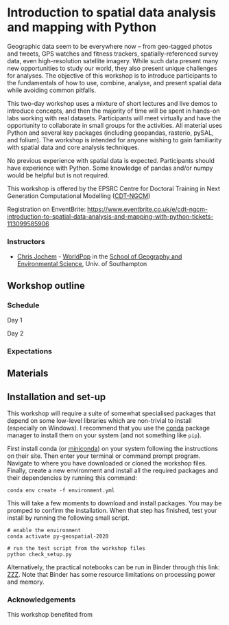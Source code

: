 # Introduction to spatial data analysis and mapping with Python

Geographic data seem to be everywhere now – from geo-tagged photos and tweets, GPS watches and fitness trackers, spatially-referenced survey data, even high-resolution satellite imagery. While such data present many new opportunities to study our world, they also present unique challenges for analyses. The objective of this workshop is to introduce participants to the fundamentals of how to use, combine, analyse, and present spatial data while avoiding common pitfalls.

This two-day workshop uses a mixture of short lectures and live demos to introduce concepts, and then the majority of time will be spent in hands-on labs working with real datasets. Participants will meet virtually and have the opportunity to collaborate in small groups for the activities. All material uses Python and several key packages (including geopandas, rasterio, pySAL, and folium). The workshop is intended for anyone wishing to gain familiarity with spatial data and core analysis techniques.

No previous experience with spatial data is expected. Participants should have experience with Python. Some knowledge of pandas and/or numpy would be helpful but is not required. 

This workshop is offered by the EPSRC Centre for Doctoral Training in Next Generation Computational Modelling ([CDT-NGCM](http://www.ngcm.soton.ac.uk/))

Registration on EnventBrite: https://www.eventbrite.co.uk/e/cdt-ngcm-introduction-to-spatial-data-analysis-and-mapping-with-python-tickets-113099585906

### Instructors
* [Chris Jochem](https://www.wcjochem.com) - [WorldPop](https://www.worldpop.org) in the [School of Geography and Environmental Science](https://www.southampton.ac.uk/geography), Univ. of Southampton


## Workshop outline

### Schedule
Day 1

Day 2

### Expectations

## Materials


## Installation and set-up
This workshop will require a suite of somewhat specialised packages that depend on some low-level libraries which are non-trivial to install (especially on Windows). I recommend that you use the [conda](https://docs.conda.io/projects/conda/en/latest/index.html) package manager to install them on your system (and not something like `pip`).

First install conda (or [miniconda](https://docs.conda.io/en/latest/miniconda.html)) on your system following the instructions on their site. Then enter your terminal or command prompt program. Navigate to where you have downloaded or cloned the workshop files. Finally, create a new environment and install all the required packages and their dependencies by running this command:

```
conda env create -f environment.yml 
```

This will take a few moments to download and install packages. You may be promped to confirm the installation. When that step has finished, test your install by running the following small script.

```
# enable the environment
conda activate py-geospatial-2020

# run the test script from the workshop files
python check_setup.py
```

Alternatively, the practical notebooks can be run in Binder through this link: [ZZZ](). Note that Binder has some resource limitations on processing power and memory.

### Acknowledgements
This workshop benefited from 


